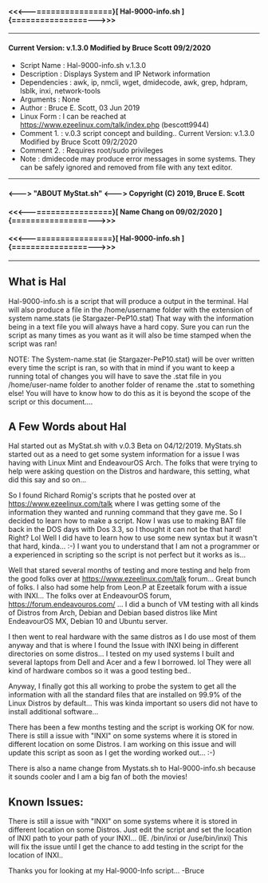 
####   <<<---================}[ Hal-9000-info.sh ]{================--->>>

 ---------------------------------------------------------------------

#### Current Version: v.1.3.0 Modified by Bruce Scott 09/2/2020
* Script Name  : Hal-9000-info.sh v.1.3.0
* Description  : Displays System and IP Network information
* Dependencies : awk, ip, nmcli, wget, dmidecode, awk, grep, hdpram, lsblk, inxi, network-tools
* Arguments    : None
* Author       : Bruce E. Scott, 03 Jun 2019
* Linux Form   : I can be reached at https://www.ezeelinux.com/talk/index.php (bescott9944)
* Comment 1.   : v.0.3 script concept and building.. Current Version: v.1.3.0 Modified by Bruce Scott 09/2/2020
* Comment 2.   : Requires root/sudo privileges
* Note         : dmidecode may produce error messages in some systems. They can be
                safely ignored and removed from file with any text editor.

 ---------------------------------------------------------------------

#### <---> "ABOUT MyStat.sh" <--->       Copyright (C) 2019, Bruce E. Scott

#### <<<---================}[ Name Chang on 09/02/2020 ]{================--->>>

#### <<<---================}[ Hal-9000-info.sh ]{================--->>>

 ---------------------------------------------------------------------

## What is Hal
Hal-9000-info.sh is a script that will produce a output in the terminal. Hal will also
produce a file in the /home/username folder with the extension of system name.stats (ie Stargazer-PeP10.stat)
That way with the information being in a text file you will always have a hard copy. Sure you can run the script
as many times as you want as it will also be time stamped when the script was ran!

NOTE: The System-name.stat (ie Stargazer-PeP10.stat) will be over written every time the script is ran, so with that in mind
if you want to keep a running total of changes you will have to save the .stat file in you /home/user-name folder to another
folder of rename the .stat to something else! You will have to know how to do this as it is beyond the scope of the script or
this document....
## A Few Words about Hal
Hal started out as MyStat.sh with v.0.3 Beta on 04/12/2019.
MyStats.sh started out as a need to get some system information for a issue I was having with
Linux Mint and EndeavourOS Arch. The folks that were trying to help were asking question on the Distros
and hardware, this setting, what did this say and so on...

So I found Richard Romig's scripts that he posted over at https://www.ezeelinux.com/talk where I was getting
some of the information they wanted and running command that they gave me. So I decided to learn how to make a
script. Now I was use to making BAT file back in the DOS days with Dos 3.3, so I thought it can not be that hard! Right? Lol
Well I did have to learn how to use some new syntax but it wasn't that hard, kinda... :-)
I want you to understand that I am not a programmer or a experienced in scripting so the script is not perfect but it works as is...

Well that stared several months of testing and more testing and help from the good folks over at
https://www.ezeelinux.com/talk forum... Great bunch of folks. I also had some help from Leon.P at Ezeetalk
forum with a issue with INXI... The folks over at EndeavourOS forum, https://forum.endeavouros.com/ ...
I did a bunch of VM testing with all kinds of Distros from Arch, Debian and Debian based distros like Mint EndeavourOS
MX, Debian 10 and Ubuntu server.

I then went to real hardware with the same distros as I do use most of them anyway and that is where I found the Issue
with INXI being in different directories on some distros...
I tested on my used systems I built and several laptops from Dell and Acer and a few I borrowed. lol
They were all kind of hardware combos so it was a good testing bed..

Anyway, I finally got this all working to probe the system to get all the information with all the standard files
that are installed on 99.9% of the Linux Distros by default... This was kinda important so users did not have
to install additional software...

There has been a few months testing and the script is working OK for now. There is still
a issue with "INXI" on some systems where it is stored in different location on some Distros.
I am working on this issue and will update this script as soon as I get the wording worked
out... :-)

There is also a name change from Mystats.sh to Hal-9000-info.sh because it sounds cooler and I
am a big fan of both the movies!

## Known Issues:
There is still a issue with "INXI" on some systems where it is stored in different location on some Distros.
Just edit the script and set the location of INXI path to your path of your INXI... (IE. /bin/inxi or /use/bin/inxi)
This will fix the issue until I get the chance to add testing in the script for the location of INXI..

Thanks you for looking at my Hal-9000-Info script...
-Bruce
